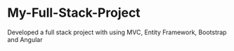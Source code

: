 # My-Full-Stack-Project
Developed a full stack project with using MVC,  Entity Framework,  Bootstrap and Angular
